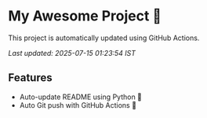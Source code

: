 # My Awesome Project 🚀

This project is automatically updated using GitHub Actions.

_Last updated: 2025-07-15 01:23:54 IST_

## Features
- Auto-update README using Python 🐍
- Auto Git push with GitHub Actions 🤖
